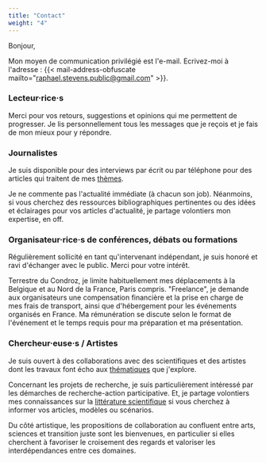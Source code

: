 ```yaml
---
title: "Contact"
weight: "4"
---
```

Bonjour, 

Mon moyen de communication privilégié est l'e-mail. Ecrivez-moi à l'adresse : {{< mail-address-obfuscate mailto="raphael.stevens.public@gmail.com" >}}. 

### Lecteur·rice·s

Merci pour vos retours, suggestions et opinions qui me permettent de progresser. Je lis personnellement tous les messages que je reçois et je fais de mon mieux pour y répondre.  

### Journalistes

Je suis disponible pour des interviews par écrit ou par téléphone pour des articles qui traitent de mes [thèmes](/recherche).  

Je ne commente pas l'actualité immédiate (à chacun son job). Néanmoins, si vous cherchez des ressources bibliographiques pertinentes ou des idées et éclairages pour vos articles d'actualité, je partage volontiers mon expertise, en off.

### Organisateur·rice·s de conférences, débats ou formations

Régulièrement sollicité en tant qu'intervenant indépendant, je suis honoré et ravi d'échanger avec le public. Merci pour votre intérêt. 

Terrestre du Condroz, je limite habituellement mes déplacements à la Belgique et au Nord de la France, Paris compris. "Freelance", je demande aux organisateurs une compensation financière et la prise en charge de mes frais de transport, ainsi que d'hébergement pour les événements organisés en France. Ma rémunération se discute selon le format de l'événement et le temps requis pour ma préparation et ma présentation. 

### Chercheur·euse·s / Artistes 

Je suis ouvert à des collaborations avec des scientifiques et des artistes dont les travaux font écho aux [thématiques](/recherche) que j'explore.

Concernant les projets de recherche, je suis particulièrement intéressé par les démarches de recherche-action participative. Et, je partage volontiers mes connaissances sur la [littérature scientifique](https://collapsology.info/science/) si vous cherchez à informer vos articles, modèles ou scénarios. 

Du côté artistique, les propositions de collaboration au confluent entre arts, sciences et transition juste sont les bienvenues, en particulier si elles cherchent à favoriser le croisement des regards et valoriser les interdépendances entre ces domaines.
